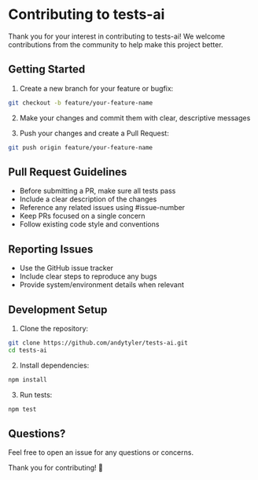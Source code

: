 # Contributing to tests-ai

Thank you for your interest in contributing to tests-ai! We welcome contributions from the community to help make this project better.

## Getting Started

1. Create a new branch for your feature or bugfix:

```bash
git checkout -b feature/your-feature-name
```

2. Make your changes and commit them with clear, descriptive messages

3. Push your changes and create a Pull Request:

```bash
git push origin feature/your-feature-name
```

## Pull Request Guidelines

- Before submitting a PR, make sure all tests pass
- Include a clear description of the changes
- Reference any related issues using #issue-number
- Keep PRs focused on a single concern
- Follow existing code style and conventions

## Reporting Issues

- Use the GitHub issue tracker
- Include clear steps to reproduce any bugs
- Provide system/environment details when relevant

## Development Setup

1. Clone the repository:
```bash
git clone https://github.com/andytyler/tests-ai.git
cd tests-ai
```

2. Install dependencies:
```bash
npm install
```

3. Run tests:
```bash
npm test
```

## Questions?

Feel free to open an issue for any questions or concerns.

Thank you for contributing! 🎉